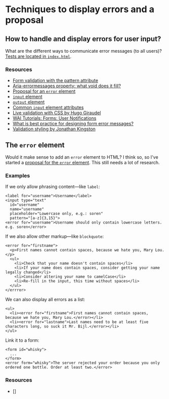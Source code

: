 # Techniques to display errors and a proposal

## How to handle and display errors for user input?

What are the different ways to communicate error messages (to all users)? [Tests are located in `index.html`](https://rawgit.com/MichielBijl/error/master/tests/index.html).

### Resources

* [Form validation with the pattern attribute](http://webdesign.tutsplus.com/tutorials/html5-form-validation-with-the-pattern-attribute--cms-25145)
* [Aria-errormessages property: what void does it fill?](https://github.com/w3c/aria/issues/128)
* [Proposal for an `error` element](https://gitter.im/w3c/a11ySlackers?at=56783de1091b6f9e043a1294)
* [`input` element](http://www.w3.org/TR/html5/forms.html#the-input-element)
* [`output` element](http://www.w3.org/TR/html5/forms.html#the-output-element)
* [Common `input` element attributes](http://www.w3.org/TR/html5/forms.html#common-input-element-attributes)
* [Live validation with CSS by Hugo Giraudel](http://codepen.io/HugoGiraudel/pen/b3274eb0bf93bed79afeafd30b7a33f1)
* [WAI Tutorials: Forms: User Notifications](http://www.w3.org/WAI/tutorials/forms/notifications/)
* [What is best practice for designing form error messages?](http://ux.stackexchange.com/questions/26173/what-is-best-practice-for-designing-form-error-messages)
* [Validation styling by Jonathan Kingston](http://discourse.wicg.io/t/validation-styling/800)

## The `error` element

Would it make sense to add an `error` element to HTML? I think so, so I've started a [proposal for the `error` element](https://rawgit.com/MichielBijl/error/master/proposal/index.html). This still needs a lot of research.

### Examples

If we only allow phrasing content—like `label`:

```
<label for="username">Username</label>
<input type="text"
  id="username"
  name="username"
  placeholder="Lowercase only, e.g.: soren"
  pattern="[a-z]{3,15}">
<error for="username">Username should only contain lowercase letters. e.g. soren</error>
```

If we also allow other markup—like `blockquote`:

```
<error for="firstname">
  <p>First names cannot contain spaces, because we hate you, Mary Lou.</p>
  <ul>
    <li>Check that your name doesn't contain spaces</li>
    <li>If your name does contain spaces, consider getting your name legally changed</li>
    <li>Consider altering your name to camelCase</li>
    <li>Re-fill in the input, this time without spaces</li>
  </ul>
</errror>
```

We can also display all errors as a list:

```
<ul>
  <li><error for="firstname">First names cannot contain spaces, because we hate you, Mary Lou.</error></li>
  <li><error for="lastname">Last names need to be at least five characters long, so suck it Mr. Bijl.</error></li>
</ul>
```

Link it to a form:

```
<form id="whisky">
  ...
</form>
<error form="whisky">The server rejected your order because you only ordered one bottle. Order at least two.</error>
```

### Resources

* []
